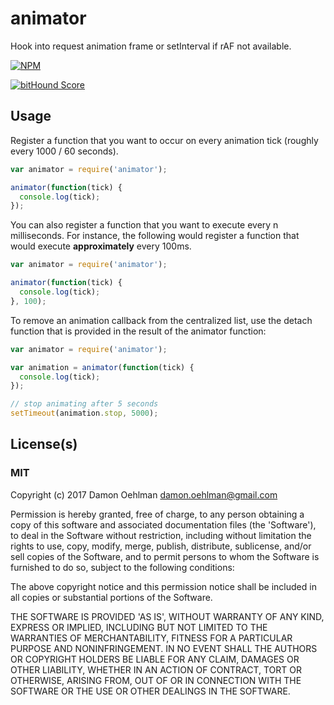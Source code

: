 
# animator

Hook into request animation frame or setInterval if rAF not available.


[![NPM](https://nodei.co/npm/animator.png)](https://nodei.co/npm/animator/)

[![bitHound Score](https://www.bithound.io/github/DamonOehlman/animator/badges/score.svg)](https://www.bithound.io/github/DamonOehlman/animator) 

## Usage

Register a function that you want to occur on every animation tick
(roughly every 1000 / 60 seconds).

```js
var animator = require('animator');

animator(function(tick) {
  console.log(tick);
});
```

You can also register a function that you want to execute every n
milliseconds.  For instance, the following would register a function
that would execute **approximately** every 100ms.

```js
var animator = require('animator');

animator(function(tick) {
  console.log(tick);
}, 100);
```

To remove an animation callback from the centralized list, use the detach function that is provided in the result of the animator function:

```js
var animator = require('animator');

var animation = animator(function(tick) {
  console.log(tick);
});

// stop animating after 5 seconds
setTimeout(animation.stop, 5000);
```

## License(s)

### MIT

Copyright (c) 2017 Damon Oehlman <damon.oehlman@gmail.com>

Permission is hereby granted, free of charge, to any person obtaining
a copy of this software and associated documentation files (the
'Software'), to deal in the Software without restriction, including
without limitation the rights to use, copy, modify, merge, publish,
distribute, sublicense, and/or sell copies of the Software, and to
permit persons to whom the Software is furnished to do so, subject to
the following conditions:

The above copyright notice and this permission notice shall be
included in all copies or substantial portions of the Software.

THE SOFTWARE IS PROVIDED 'AS IS', WITHOUT WARRANTY OF ANY KIND,
EXPRESS OR IMPLIED, INCLUDING BUT NOT LIMITED TO THE WARRANTIES OF
MERCHANTABILITY, FITNESS FOR A PARTICULAR PURPOSE AND NONINFRINGEMENT.
IN NO EVENT SHALL THE AUTHORS OR COPYRIGHT HOLDERS BE LIABLE FOR ANY
CLAIM, DAMAGES OR OTHER LIABILITY, WHETHER IN AN ACTION OF CONTRACT,
TORT OR OTHERWISE, ARISING FROM, OUT OF OR IN CONNECTION WITH THE
SOFTWARE OR THE USE OR OTHER DEALINGS IN THE SOFTWARE.

